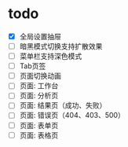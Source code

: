 # todo

- [x] 全局设置抽屉
- [ ] 暗黑模式切换支持扩散效果
- [ ] 菜单栏支持深色模式
- [ ] Tab页签
- [ ] 页面切换动画
- [ ] 页面: 工作台
- [ ] 页面: 分析页
- [ ] 页面: 结果页（成功、失败）
- [ ] 页面: 错误页（404、403、500）
- [ ] 页面: 表单页
- [ ] 页面: 表格页
